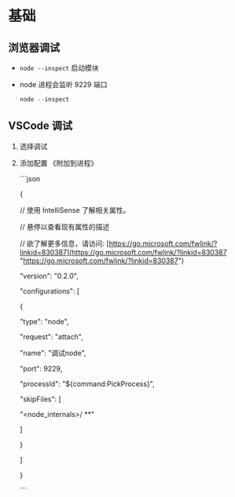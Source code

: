 # 基础

## 浏览器调试

  - `node --inspect` 启动模块

  - node 进程会监听 9229 端口

    ```javascript
    node --inspect
    ```

## VSCode 调试

1.  选择调试

2.  添加配置 《附加到进程》

    \`\`\`json

    {

    // 使用 IntelliSense 了解相关属性。&#x20;

    // 悬停以查看现有属性的描述

    // 欲了解更多信息，请访问: [https://go.microsoft.com/fwlink/?linkid=830387](https://go.microsoft.com/fwlink/?linkid=830387 "https://go.microsoft.com/fwlink/?linkid=830387")

    "version": "0.2.0",

    "configurations": \[

    {

    "type": "node",

    "request": "attach",

    "name": "调试node",

    "port": 9229,

    "processId": "\${command:PickProcess}",

    "skipFiles": \[

    "\<node\_internals>/ \*\*"

    ]

    }

    ]

    }

    \`\`\`
